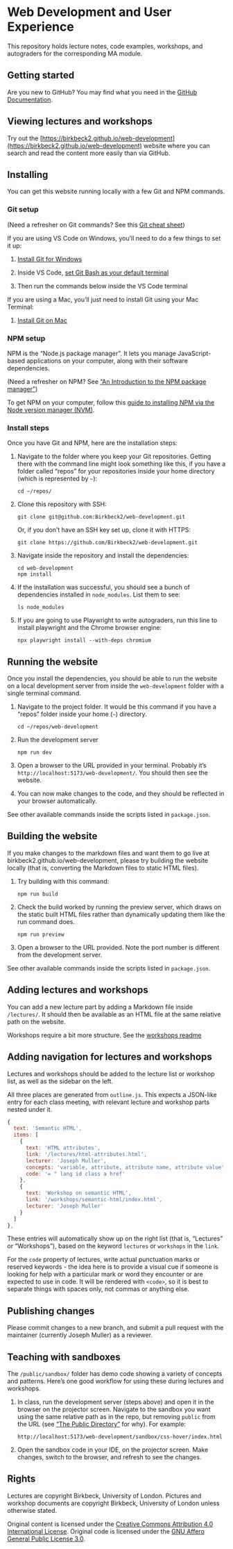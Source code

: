 # Web Development and User Experience

This repository holds lecture notes, code examples, workshops, and
autograders for the corresponding MA module.

## Getting started

Are you new to GitHub? You may find what you need in the [GitHub Documentation](https://docs.github.com/).

## Viewing lectures and workshops

Try out the
[https://birkbeck2.github.io/web-development](https://birkbeck2.github.io/web-development)
website where you can search and read the content more easily than via
GitHub.

## Installing

You can get this website running locally with a few Git and NPM commands.

### Git setup

(Need a refresher on Git commands? See this [Git cheat
sheet](https://training.github.com/downloads/github-git-cheat-sheet/))

If you are using VS Code on Windows, you’ll need to do a few things to set
it up:

1. [Install Git for Windows](https://gitforwindows.org/)

2. Inside VS Code, [set Git Bash as your
   default terminal](https://code.visualstudio.com/docs/sourcecontrol/intro-to-git#_git-bash-on-windows)

3. Then run the commands below inside the VS Code terminal

If you are using a Mac, you’ll just need to install Git using your Mac
Terminal:

1. [Install Git on Mac](https://git-scm.com/book/en/v2/Getting-Started-Installing-Git#_installing_on_macos)

### NPM setup

NPM is the “Node.js package manager”. It lets you manage JavaScript-based
applications on your computer, along with their software dependencies.

(Need a refresher on NPM? See [“An Introduction to the NPM package
manager”](https://nodejs.org/en/learn/getting-started/an-introduction-to-the-npm-package-manager))

To get NPM on your computer, follow this [guide to installing NPM via the
Node version manager (NVM)](https://www.freecodecamp.org/news/node-version-manager-nvm-install-guide/).

### Install steps

Once you have Git and NPM, here are the installation steps:

1. Navigate to the folder where you keep your Git repositories. Getting
   there with the command line might look something like this, if you have
   a folder called “repos” for your repositories inside your home
   directory (which is represented by `~`):

   ```
   cd ~/repos/
   ```

2. Clone this repository with SSH:

   ```
   git clone git@github.com:Birkbeck2/web-development.git
   ```

   Or, if you don’t have an SSH key set up, clone it with HTTPS:

   ```
   git clone https://github.com/Birkbeck2/web-development.git
   ```

3. Navigate inside the repository and install the dependencies:

   ```
   cd web-development
   npm install
   ```

4. If the installation was successful, you should see a bunch of
   dependencies installed in `node_modules`. List them to see:

   ```
   ls node_modules
   ```

5. If you are going to use Playwright to write autograders, run
   this line to install playwright and the Chrome browser engine:

   ```
   npx playwright install --with-deps chromium
   ```

## Running the website

Once you install the dependencies, you should be able to run the website
on a local development server from inside the `web-development` folder
with a single terminal command.

1. Navigate to the project folder. It would be this command if you have
   a “repos” folder inside your home (`~`) directory.

   ```
   cd ~/repos/web-development
   ```

2. Run the development server

   ```
   npm run dev
   ```

3. Open a browser to the URL provided in your terminal. Probably
   it’s `http://localhost:5173/web-development/`. You should then see the
   website.

4. You can now make changes to the code, and they should be reflected in
   your browser automatically.

See other available commands inside the scripts listed in `package.json`.

## Building the website

If you make changes to the markdown files and want them to go live at
birkbeck2.github.io/web-development, please try building the website
locally (that is, converting the Markdown files to static HTML files).

1. Try building with this command:

   ```
   npm run build
   ```

2. Check the build worked by running the preview server, which draws on
   the static built HTML files rather than dynamically updating them like
   the run command does.

   ```
   npm run preview
   ```

3. Open a browser to the URL provided. Note the port number is different
   from the development server.

See other available commands inside the scripts listed in `package.json`.

## Adding lectures and workshops

You can add a new lecture part by adding a Markdown file inside
`/lectures/`. It should then be available as an HTML file at the same
relative path on the website.

Workshops require a bit more structure. See the [workshops
readme](workshops/WORKSHOPS-README.md)

## Adding navigation for lectures and workshops

Lectures and workshops should be added to the lecture list or workshop
list, as well as the sidebar on the left.

All three places are generated from `outline.js`. This expects a JSON-like
entry for each class meeting, with relevant lecture and workshop parts
nested under it.

```js
{
  text: 'Semantic HTML',
  items: [
    {
      text: 'HTML attributes',
      link: '/lectures/html-attributes.html',
      lecturer: 'Joseph Muller',
      concepts: 'variable, attribute, attribute name, attribute value',
      code: '= " lang id class a href'
    },
    {
      text: 'Workshop on semantic HTML',
      link: '/workshops/semantic-html/index.html',
      lecturer: 'Joseph Muller'
    }
  ]
},
```

These entries will automatically show up on the right list (that is,
“Lectures” or “Workshops”), based on the keyword `lectures` or `workshops`
in the `link`.

For the `code` property of lectures, write actual punctuation marks or
reserved keywords - the idea here is to provide a visual cue if someone
is looking for help with a particular mark or word they encounter or are
expected to use in code. It will be rendered with `<code>`, so it is
best to separate things with spaces only, not commas or anything else.

## Publishing changes

Please commit changes to a new branch, and submit a pull request with the
maintainer (currently Joseph Muller) as a reviewer.

## Teaching with sandboxes

The `/public/sandbox/` folder has demo code showing a variety of concepts
and patterns. Here’s one good workflow for using these during lectures and
workshops.

1. In class, run the development server (steps above) and open it in the
   browser on the projector screen. Navigate to the sandbox you want using
   the same relative path as in the repo, but removing `public` from the
   URL (see [“The Public
   Directory”](https://vitepress.dev/guide/asset-handling#the-public-directory)
   for why). For example:

   ```
   http://localhost:5173/web-development/sandbox/css-hover/index.html
   ```

2. Open the sandbox code in your IDE, on the projector screen. Make
   changes, switch to the browser, and refresh to see the changes.

## Rights

Lectures are copyright Birkbeck, University of London. Pictures and
workshop documents are copyright Birkbeck, University of London unless
otherwise stated.

Original content is licensed under the
[Creative Commons Attribution 4.0 International
License](http://creativecommons.org/licenses/by/4.0/).
Original code is licensed under the [GNU Affero General Public License
3.0](LICENSE.md).
